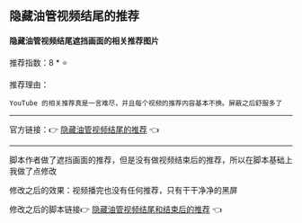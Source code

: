 ## 隐藏油管视频结尾的推荐

#### 隐藏油管视频结尾遮挡画面的相关推荐图片

推荐指数：8 * ⭐

推荐理由：

    YouTube 的相关推荐真是一言难尽，并且每个视频的推荐内容基本不换。屏蔽之后舒服多了

---



官方链接：👉 [隐藏油管视频结尾的推荐](
https://greasyfork.org/zh-CN/scripts/438403-youtube-hide-related-suggestion-at-end-time
) 👈


---


脚本作者做了遮挡画面的推荐，但是没有做视频结束后的推荐，所以在脚本基础上我做了点修改

修改之后的效果：视频播完也没有任何推荐，只有干干净净的黑屏

修改之后的脚本链接👉 [隐藏油管视频结尾和结束后的推荐](
https://github.com/bourneo/self-cultivation-of-a-tools-expert/blob/master/Script/Tampermonkey/code/隐藏油管视频结尾和结束后的推荐.js
) 👈













